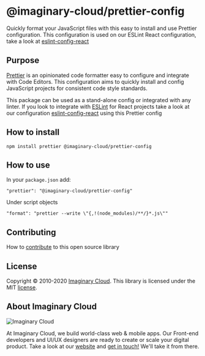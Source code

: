 # @imaginary-cloud/prettier-config
Quickly format your JavaScript files with this easy to install and use Prettier configuration. This configuration is used on our ESLint React configuration, take a look at [eslint-config-react](https://github.com/imaginary-cloud/eslint-config-react)

## Purpose
[Prettier](https://prettier.io/) is an opinionated code formatter easy to configure and integrate with Code Editors. This configuration aims to quickly install and config JavaScript projects for consistent code style standards.

This package can be used as a stand-alone config or integrated with any linter. If you look to integrate with [ESLint](https://eslint.org/) for React projects take a look at our configuration [eslint-config-react](https://github.com/imaginary-cloud/eslint-config-react) using this Prettier config

## How to install
```
npm install prettier @imaginary-cloud/prettier-config
```
## How to use
In your `package.json` add:

```
"prettier": "@imaginary-cloud/prettier-config"
```
Under script objects
```
"format": "prettier --write \"{,!(node_modules)/**/}*.js\""
```

## Contributing
How to [contribute](/CONTRIBUTING.MD) to this open source library

## License

Copyright © 2010-2020 [Imaginary Cloud](https://www.imaginarycloud.com). This library is licensed under the MIT [license](./LICENCE).

## About Imaginary Cloud

![Imaginary Cloud](https://s3.eu-central-1.amazonaws.com/imaginary-images/Logo_IC_readme.svg)

At Imaginary Cloud, we build world-class web & mobile apps. Our Front-end developers and UI/UX designers are ready to create or scale your digital product. Take a look at our [website](https://www.imaginarycloud.com/) and [get in touch!](https://www.imaginarycloud.com/contacts) We'll take it from there.